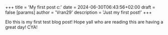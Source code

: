 +++
title = 'My first post c:'
date = 2024-06-30T06:43:56+02:00
draft = false
[params]
  author = 'Vran29'
  description = 'Just my first post!'
+++

Elo this is my first test blog post!
Hope yall who are reading this are having a great day!
CYA!
